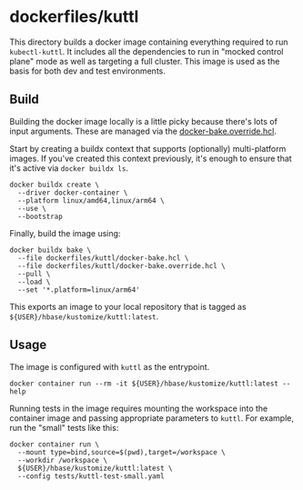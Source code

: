 <!--
 Licensed to the Apache Software Foundation (ASF) under one
 or more contributor license agreements.  See the NOTICE file
 distributed with this work for additional information
 regarding copyright ownership.  The ASF licenses this file
 to you under the Apache License, Version 2.0 (the
 "License"); you may not use this file except in compliance
 with the License.  You may obtain a copy of the License at

     http://www.apache.org/licenses/LICENSE-2.0

 Unless required by applicable law or agreed to in writing, software
 distributed under the License is distributed on an "AS IS" BASIS,
 WITHOUT WARRANTIES OR CONDITIONS OF ANY KIND, either express or implied.
 See the License for the specific language governing permissions and
 limitations under the License.
-->

# dockerfiles/kuttl

This directory builds a docker image containing everything required to run `kubectl-kuttl`. It
includes all the dependencies to run in "mocked control plane" mode as well as targeting a full
cluster. This image is used as the basis for both dev and test environments.

## Build

Building the docker image locally is a little picky because there's lots of input arguments. These
are managed via the [docker-bake.override.hcl](./docker-bake.override.hcl).

Start by creating a buildx context that supports (optionally) multi-platform images. If you've
created this context previously, it's enough to ensure that it's active via `docker buildx ls`.

```shell
docker buildx create \
  --driver docker-container \
  --platform linux/amd64,linux/arm64 \
  --use \
  --bootstrap
```

Finally, build the image using:

```shell
docker buildx bake \
  --file dockerfiles/kuttl/docker-bake.hcl \
  --file dockerfiles/kuttl/docker-bake.override.hcl \
  --pull \
  --load \
  --set '*.platform=linux/arm64'
```

This exports an image to your local repository that is tagged as `${USER}/hbase/kustomize/kuttl:latest`.

## Usage

The image is configured with `kuttl` as the entrypoint.

```shell
docker container run --rm -it ${USER}/hbase/kustomize/kuttl:latest --help
```

Running tests in the image requires mounting the workspace into the container image and passing
appropriate parameters to `kuttl`. For example, run the "small" tests like this:

```shell
docker container run \
  --mount type=bind,source=$(pwd),target=/workspace \
  --workdir /workspace \
  ${USER}/hbase/kustomize/kuttl:latest \
  --config tests/kuttl-test-small.yaml
```
